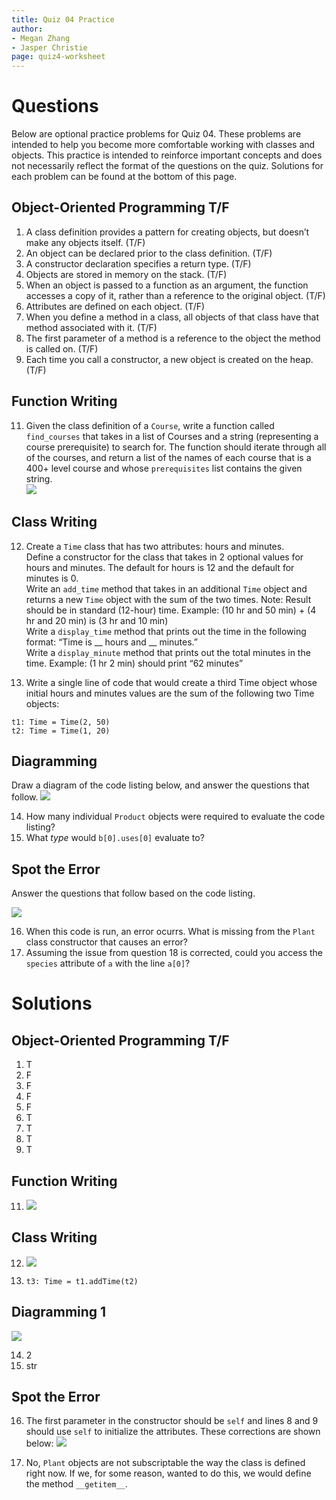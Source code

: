 ```yaml
---
title: Quiz 04 Practice
author:
- Megan Zhang
- Jasper Christie
page: quiz4-worksheet
---
```


# Questions

Below are optional practice problems for Quiz 04. These problems are intended to help you become more comfortable working with classes and objects. This practice is intended to reinforce important concepts and does not necessarily reflect the format of the questions on the quiz.
Solutions for each problem can be found at the bottom of this page.

## Object-Oriented Programming T/F

1.	A class definition provides a pattern for creating objects, but doesn’t make any objects itself. (T/F)
2.	An object can be declared prior to the class definition. (T/F)
3.	A constructor declaration specifies a return type. (T/F)
4.	Objects are stored in memory on the stack. (T/F)
5.	When an object is passed to a function as an argument, the function accesses a copy of it, rather than a reference to the original object. (T/F)
6.  Attributes are defined on each object. (T/F)
7.  When you define a method in a class, all objects of that class have that method associated with it. (T/F)
8. The first parameter of a method is a reference to the object the method is called on. (T/F)
9. Each time you call a constructor, a new object is created on the heap. (T/F)

## Function Writing

11.	Given the class definition of a `Course`, write a function called `find_courses` that takes in a list of Courses and a string (representing a course prerequisite) to search for. The function should iterate through all of the courses, and return a list of the names of each course that is a 400+ level course and whose `prerequisites` list contains the given string.  
![](/static/practice_worksheets/qz04-function1.png)

## Class Writing

12. Create a `Time` class that has two attributes: hours and minutes.  
Define a constructor for the class that takes in 2 optional values for hours and minutes. The default for hours is 12 and the default for minutes is 0.  
Write an `add_time` method that takes in an additional `Time` object and returns a new `Time` object with the sum of the two times. Note: Result should be in standard (12-hour) time. Example: (10 hr and 50 min) + (4 hr and 20 min) is (3 hr and 10 min)  
Write a `display_time` method that prints out the time in the following format: “Time is __ hours and __ minutes.”  
Write a `display_minute` method that prints out the total minutes in the time. Example: (1 hr 2 min) should print “62 minutes”

13. Write a single line of code that would create a third Time object whose initial hours and minutes values are the sum of the following two Time objects:

~~~
t1: Time = Time(2, 50)
t2: Time = Time(1, 20)
~~~

## Diagramming 

Draw a diagram of the code listing below, and answer the questions that follow.
![](/static/practice_worksheets/qz04-code1.PNG)

14. How many individual `Product` objects were required to evaluate the code listing?
15. What _type_ would `b[0].uses[0]` evaluate to?

## Spot the Error

Answer the questions that follow based on the code listing.

![](/static/practice_worksheets/qz04-code2.PNG)

16. When this code is run, an error ocurrs. What is missing from the `Plant` class constructor that causes an error?
17. Assuming the issue from question 18 is corrected, could you access the `species` attribute of `a` with the line `a[0]`?


# Solutions

## Object-Oriented Programming T/F

1.	T
2.	F
3.	F
4.	F
5.	F
6.  T
7.  T
8.  T
9.  T

## Function Writing
11. ![](/static/practice_worksheets/qz04-function1-answer.png)

## Class Writing
12. ![](/static/practice_worksheets/qz04-class1-answer.png)

13. `t3: Time = t1.addTime(t2)`

## Diagramming 1

![](/static/practice_worksheets/qz04-diag1.png)

14. 2
15. str

## Spot the Error
16. The first parameter in the constructor should be `self` and lines 8 and 9 should use `self` to initialize the attributes. These corrections are shown below:
![](/static/practice_worksheets/qz04-code2-answer.PNG)

17. No, `Plant` objects are not subscriptable the way the class is defined right now. If we, for some reason, wanted to do this, we would define the method `__getitem__`.